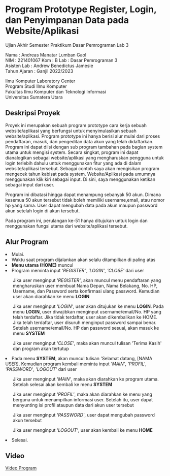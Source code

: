 # Program Prototype Register, Login, dan Penyimpanan Data pada Website/Aplikasi
Ujian Akhir Semester Praktikum Dasar Pemrograman Lab 3  

Nama : Andreas Manatar Lumban Gaol  
NIM  : 221401067
Kom  : B
Lab  : Dasar Pemrograman 3  
Asisten Lab : Andrew Benedictus Jamesie  
Tahun Ajaran : Ganjil 2022/2023  

Ilmu Komputer Laboratory Center  
Program Studi Ilmu Komputer  
Fakultas Ilmu Komputer dan Teknologi Informasi  
Universitas Sumatera Utara  

## Deskripsi Proyek
Proyek ini merupakan sebuah program prototype cara kerja sebuah website/aplikasi yang berfungsi untuk menyimulasikan sebuah website/aplikasi. Program prototype ini hanya berisi alur mulai dari proses pendaftaran, masuk, dan pengeditan data akun yang telah didaftarkan. Program ini dapat diisi dengan sub program tambahan pada bagian system utama untuk mengisi system. Secara singkat, program ini dapat dianalogikan sebagai website/aplikasi yang mengharuskan pengguna untuk login terlebih dahulu untuk menggunakan fitur yang ada di dalam website/aplikasi tersebut. Sebagai contoh saya akan mengisikan program mengecek tahun kabisat pada system. Website/Aplikasi pada umumnya menggunakan klik kiri sebagai input. Di sini, saya menggunakan ketikan sebagai input dari user.

Program ini dibatasi hingga dapat menampung sebanyak 50 akun. Dimana kesemua 50 akun tersebut tidak boleh memiliki username,email, atau nomor hp yang sama. User dapat mengubah data pada akun maupun password akun setelah login di akun tersebut. 

Pada program ini, perulangan ke-51 hanya ditujukan untuk login dan menggunakan fungsi utama dari website/aplikasi tersebut.

## Alur Program
<li> Mulai. </li>
<li> Waktu saat program dijalankan akan selalu ditampilkan di paling atas</li>
<li> <b>Menu utama (HOME)</b> muncul</li>
<li> Program meminta input <i>'REGISTER'</i>, <i>'LOGIN'</i>, <i>'CLOSE'</i> dari user</li>
<ul> Jika user menginput <i>'REGISTER'</i>, akan muncul menu pendaftaran yang mengharuskan user membuat Nama Depan, Nama Belakang, No. HP, Username, dan Password serta konfirmasi ulang password. Kemudian user akan diarahkan ke menu <b>LOGIN</b></ul>
<ul> Jika user menginput <i>'LOGIN'</i>, user akan ditujukan ke menu <b>LOGIN</b>. Pada menu <b>LOGIN</b>, user diwajibkan menginput username/email/No. HP yang telah terdaftar. Jika tidak terdaftar, user akan dikembalikan ke HOME. Jika telah terdaftar, user disuruh menginput password sampai benar. Setelah username/email/No. HP dan password sesuai, akan masuk ke menu <b>SYSTEM</b></ul>
<ul> Jika user menginput <i>'CLOSE'</i>, maka akan muncul tulisan 'Terima Kasih' dan program akan tertutup</ul>
<li> Pada menu <b>SYSTEM</b>, akan muncul tulisan 'Selamat datang, [NAMA USER]. Kemudian program kembali meminta input <i>'MAIN'</i>, <i>'PROFIL'</i>, <i>'PASSWORD'</i>, <i>'LOGOUT'</i> dari user</li>
<ul> Jika user menginput <i>'MAIN'</i>, maka akan diarahkan ke program utama. Setelah selesai akan kembali ke menu <b>SYSTEM</b></ul>
<ul> Jika user menginput <i>'PROFIL'</i>, maka akan diarahkan ke menu yang berguna untuk menampilkan informasi user. Setelah itu, user dapat menyunting isi profil ataupun data dari akun user tersebut</ul>
<ul> Jika user menginput <i>'PASSWORD'</i>, user dapat mengubah password akun tersebut</ul>
<ul> Jika user menginput <i>'LOGOUT'</i>, user akan kembali ke menu <b>HOME</b></ul>
<li> Selesai.</li>

## Video
[Video Program](https://youtu.be/eefy8Uh5HIE "Program Prototype Register, Login, dan Penyimpanan Data pada Website atau Aplikasi")